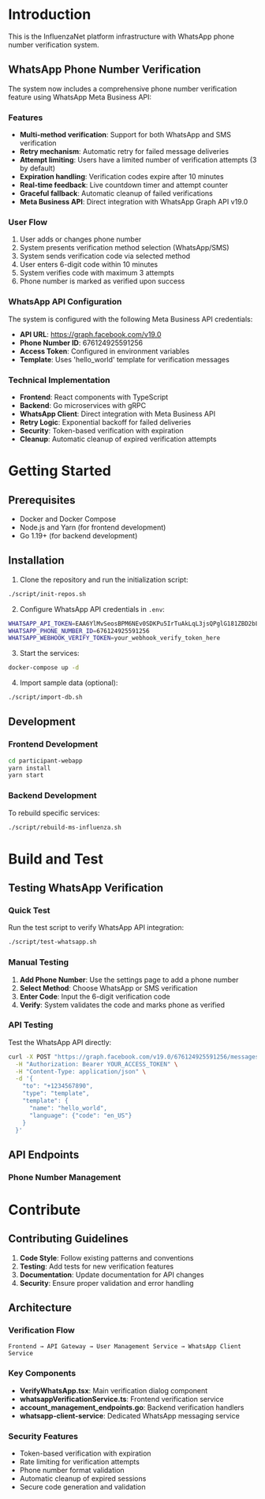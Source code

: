 # Introduction 
This is the InfluenzaNet platform infrastructure with WhatsApp phone number verification system.

## WhatsApp Phone Number Verification

The system now includes a comprehensive phone number verification feature using WhatsApp Meta Business API:

### Features
- **Multi-method verification**: Support for both WhatsApp and SMS verification
- **Retry mechanism**: Automatic retry for failed message deliveries
- **Attempt limiting**: Users have a limited number of verification attempts (3 by default)
- **Expiration handling**: Verification codes expire after 10 minutes
- **Real-time feedback**: Live countdown timer and attempt counter
- **Graceful fallback**: Automatic cleanup of failed verifications
- **Meta Business API**: Direct integration with WhatsApp Graph API v19.0

### User Flow
1. User adds or changes phone number
2. System presents verification method selection (WhatsApp/SMS)
3. System sends verification code via selected method
4. User enters 6-digit code within 10 minutes
5. System verifies code with maximum 3 attempts
6. Phone number is marked as verified upon success

### WhatsApp API Configuration
The system is configured with the following Meta Business API credentials:
- **API URL**: https://graph.facebook.com/v19.0
- **Phone Number ID**: 676124925591256
- **Access Token**: Configured in environment variables
- **Template**: Uses 'hello_world' template for verification messages

### Technical Implementation
- **Frontend**: React components with TypeScript
- **Backend**: Go microservices with gRPC
- **WhatsApp Client**: Direct integration with Meta Business API
- **Retry Logic**: Exponential backoff for failed deliveries
- **Security**: Token-based verification with expiration
- **Cleanup**: Automatic cleanup of expired verification attempts

# Getting Started

## Prerequisites
- Docker and Docker Compose
- Node.js and Yarn (for frontend development)
- Go 1.19+ (for backend development)

## Installation

1. Clone the repository and run the initialization script:
```bash
./script/init-repos.sh
```

2. Configure WhatsApp API credentials in `.env`:
```bash
WHATSAPP_API_TOKEN=EAA6YlMvSeosBPM6NEv0SDKPu5IrTuAkLqL3jsQPglG181ZBD2bLy9P0TEtFJZBr064A5PFSc3fZAuZCMJeUKCkYbs2CN0vJkkuRLPJXqbaP8bpuX3ZC3PtX1yh7ZCexyjgTSjTy6PVUujRQ9cydJ4XV8ZBxYGRojZArolTo14YBnCgoJaf2VUdZBy1zOsQ4AyF1JrKD3gB64w8pBvhSTN1sDPyVjsSsoOiM25FyerpVdsqBVHaAZDZD
WHATSAPP_PHONE_NUMBER_ID=676124925591256
WHATSAPP_WEBHOOK_VERIFY_TOKEN=your_webhook_verify_token_here
```

3. Start the services:
```bash
docker-compose up -d
```

4. Import sample data (optional):
```bash
./script/import-db.sh
```

## Development

### Frontend Development
```bash
cd participant-webapp
yarn install
yarn start
```

### Backend Development
To rebuild specific services:
```bash
./script/rebuild-ms-influenza.sh
```

# Build and Test

## Testing WhatsApp Verification

### Quick Test
Run the test script to verify WhatsApp API integration:
```bash
./script/test-whatsapp.sh
```

### Manual Testing
1. **Add Phone Number**: Use the settings page to add a phone number
2. **Select Method**: Choose WhatsApp or SMS verification
3. **Enter Code**: Input the 6-digit verification code
4. **Verify**: System validates the code and marks phone as verified

### API Testing
Test the WhatsApp API directly:
```bash
curl -X POST "https://graph.facebook.com/v19.0/676124925591256/messages" \
  -H "Authorization: Bearer YOUR_ACCESS_TOKEN" \
  -H "Content-Type: application/json" \
  -d '{
    "to": "+1234567890",
    "type": "template",
    "template": {
      "name": "hello_world",
      "language": {"code": "en_US"}
    }
  }'
```

## API Endpoints

### Phone Number Management

# Contribute

## Contributing Guidelines

1. **Code Style**: Follow existing patterns and conventions
2. **Testing**: Add tests for new verification features
3. **Documentation**: Update documentation for API changes
4. **Security**: Ensure proper validation and error handling

## Architecture

### Verification Flow
```
Frontend → API Gateway → User Management Service → WhatsApp Client Service
```

### Key Components
- **VerifyWhatsApp.tsx**: Main verification dialog component
- **whatsappVerificationService.ts**: Frontend verification service
- **account_management_endpoints.go**: Backend verification handlers
- **whatsapp-client-service**: Dedicated WhatsApp messaging service

### Security Features
- Token-based verification with expiration
- Rate limiting for verification attempts
- Phone number format validation
- Automatic cleanup of expired sessions
- Secure code generation and validation
